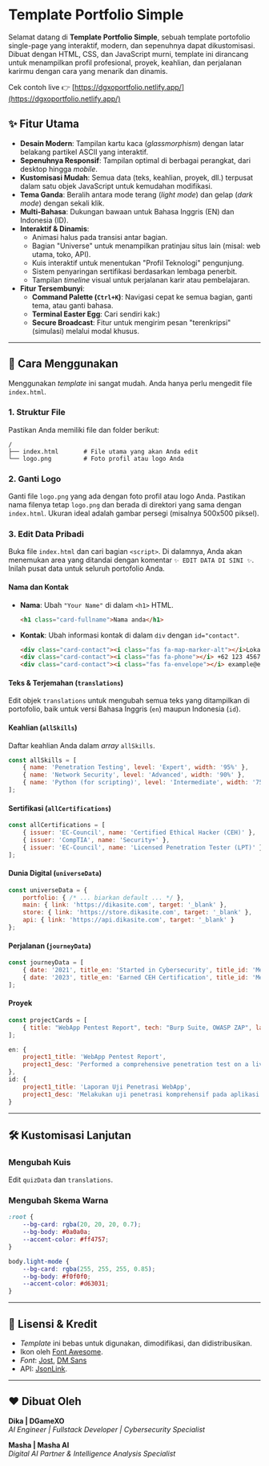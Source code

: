 # Template Portfolio Simple

Selamat datang di **Template Portfolio Simple**, sebuah template portofolio single-page yang interaktif, modern, dan sepenuhnya dapat dikustomisasi. Dibuat dengan HTML, CSS, dan JavaScript murni, template ini dirancang untuk menampilkan profil profesional, proyek, keahlian, dan perjalanan karirmu dengan cara yang menarik dan dinamis.

Cek contoh live 👉 [https://dgxoportfolio.netlify.app/](https://dgxoportfolio.netlify.app/)

## ✨ Fitur Utama

  - **Desain Modern**: Tampilan kartu kaca (*glassmorphism*) dengan latar belakang partikel ASCII yang interaktif.
  - **Sepenuhnya Responsif**: Tampilan optimal di berbagai perangkat, dari desktop hingga *mobile*.
  - **Kustomisasi Mudah**: Semua data (teks, keahlian, proyek, dll.) terpusat dalam satu objek JavaScript untuk kemudahan modifikasi.
  - **Tema Ganda**: Beralih antara mode terang (*light mode*) dan gelap (*dark mode*) dengan sekali klik.
  - **Multi-Bahasa**: Dukungan bawaan untuk Bahasa Inggris (EN) dan Indonesia (ID).
  - **Interaktif & Dinamis**:
      - Animasi halus pada transisi antar bagian.
      - Bagian "Universe" untuk menampilkan pratinjau situs lain (misal: web utama, toko, API).
      - Kuis interaktif untuk menentukan "Profil Teknologi" pengunjung.
      - Sistem penyaringan sertifikasi berdasarkan lembaga penerbit.
      - Tampilan *timeline* visual untuk perjalanan karir atau pembelajaran.
  - **Fitur Tersembunyi**:
      - **Command Palette (`Ctrl+K`)**: Navigasi cepat ke semua bagian, ganti tema, atau ganti bahasa.
      - **Terminal Easter Egg**: Cari sendiri kak:)
      - **Secure Broadcast**: Fitur untuk mengirim pesan "terenkripsi" (simulasi) melalui modal khusus.

-----

## 🚀 Cara Menggunakan

Menggunakan *template* ini sangat mudah. Anda hanya perlu mengedit file `index.html`.

### 1. Struktur File

Pastikan Anda memiliki file dan folder berikut:

```
/
├── index.html       # File utama yang akan Anda edit
└── logo.png         # Foto profil atau logo Anda
```

### 2. Ganti Logo

Ganti file `logo.png` yang ada dengan foto profil atau logo Anda. Pastikan nama filenya tetap `logo.png` dan berada di direktori yang sama dengan `index.html`. Ukuran ideal adalah gambar persegi (misalnya 500x500 piksel).

### 3. Edit Data Pribadi

Buka file `index.html` dan cari bagian `<script>`. Di dalamnya, Anda akan menemukan area yang ditandai dengan komentar `✨ EDIT DATA DI SINI ✨`. Inilah pusat data untuk seluruh portofolio Anda.

#### Nama dan Kontak

  - **Nama**: Ubah `"Your Name"` di dalam `<h1>` HTML.
    ```html
    <h1 class="card-fullname">Nama anda</h1>
    ```
  - **Kontak**: Ubah informasi kontak di dalam `div` dengan `id="contact"`.
    ```html
    <div class="card-contact"><i class="fas fa-map-marker-alt"></i>Lokasi anda</div>
    <div class="card-contact"><i class="fas fa-phone"></i> +62 123 4567 890</div>
    <div class="card-contact"><i class="fas fa-envelope"></i> example@email.com</div>
    ```

#### Teks & Terjemahan (`translations`)

Edit objek `translations` untuk mengubah semua teks yang ditampilkan di portofolio, baik untuk versi Bahasa Inggris (`en`) maupun Indonesia (`id`).

#### Keahlian (`allSkills`)

Daftar keahlian Anda dalam *array* `allSkills`.

```javascript
const allSkills = [
    { name: 'Penetration Testing', level: 'Expert', width: '95%' },
    { name: 'Network Security', level: 'Advanced', width: '90%' },
    { name: 'Python (for scripting)', level: 'Intermediate', width: '75%' },
];
```

#### Sertifikasi (`allCertifications`)

```javascript
const allCertifications = [
    { issuer: 'EC-Council', name: 'Certified Ethical Hacker (CEH)' },
    { issuer: 'CompTIA', name: 'Security+' },
    { issuer: 'EC-Council', name: 'Licensed Penetration Tester (LPT)' },
];
```

#### Dunia Digital (`universeData`)

```javascript
const universeData = {
    portfolio: { /* ... biarkan default ... */ },
    main: { link: 'https://dikasite.com', target: '_blank' },
    store: { link: 'https://store.dikasite.com', target: '_blank' },
    api: { link: 'https://api.dikasite.com', target: '_blank' }
};
```

#### Perjalanan (`journeyData`)

```javascript
const journeyData = [
    { date: '2021', title_en: 'Started in Cybersecurity', title_id: 'Memulai Karir di Keamanan Siber', desc_en: 'Began my professional journey.', desc_id: 'Memulai perjalanan profesional saya.', icon: 'fa-solid fa-flag' },
    { date: '2023', title_en: 'Earned CEH Certification', title_id: 'Mendapatkan Sertifikasi CEH', desc_en: 'Achieved my first major certification.', desc_id: 'Meraih sertifikasi besar pertama saya.', icon: 'fa-solid fa-award' },
];
```

#### Proyek

```javascript
const projectCards = [
    { title: "WebApp Pentest Report", tech: "Burp Suite, OWASP ZAP", lang_key_title: "project1_title", lang_key_desc: "project1_desc"},
];
```

```javascript
en: {
    project1_title: 'WebApp Pentest Report',
    project1_desc: 'Performed a comprehensive penetration test on a live web application, identified 15+ vulnerabilities including SQLi and XSS, and provided a detailed remediation report.',
},
id: {
    project1_title: 'Laporan Uji Penetrasi WebApp',
    project1_desc: 'Melakukan uji penetrasi komprehensif pada aplikasi web, mengidentifikasi 15+ kerentanan termasuk SQLi dan XSS, serta memberikan laporan perbaikan yang mendetail.',
}
```

-----

## 🛠️ Kustomisasi Lanjutan

### Mengubah Kuis

Edit `quizData` dan `translations`.

### Mengubah Skema Warna

```css
:root {
    --bg-card: rgba(20, 20, 20, 0.7);
    --bg-body: #0a0a0a;
    --accent-color: #ff4757;
}

body.light-mode {
    --bg-card: rgba(255, 255, 255, 0.85);
    --bg-body: #f0f0f0;
    --accent-color: #d63031;
}
```

-----

## 📜 Lisensi & Kredit

  - *Template* ini bebas untuk digunakan, dimodifikasi, dan didistribusikan.
  - Ikon oleh [Font Awesome](https://fontawesome.com/).
  - *Font*: [Jost](https://fonts.google.com/specimen/Jost), [DM Sans](https://fonts.google.com/specimen/DM+Sans)
  - API: [JsonLink](https://jsonlink.io/).

-----

## ❤️ Dibuat Oleh

**Dika | DGameXO**  
_AI Engineer | Fullstack Developer | Cybersecurity Specialist_

**Masha | Masha AI**  
_Digital AI Partner & Intelligence Analysis Specialist_
